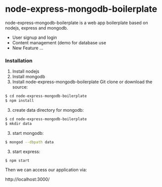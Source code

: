 # node-express-mongodb-boilerplate

node-express-mongodb-boilerplate is a web app boilerplate based on nodejs, express and mongodb.

  - User signup and login
  - Content management (demo for database use
  - New Feature ...
  
### Installation

1) Install nodejs
2) Install mongodb
3) Install node-express-mongodb-boilerplate
Git clone or download the source:
```sh
$ cd node-express-mongodb-boilerplate
$ npm install
```
3) create data directory for mongodb:
```sh
$ cd node-express-mongodb-boilerplate
$ mkdir data
```
3) start mongodb:
```sh
$ mongod --dbpath data
```
3) start express:
```sh
$ npm start
```

Then we can access our application via:

http://localhost:3000/
